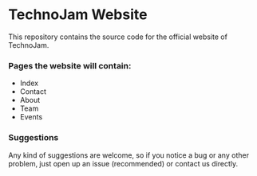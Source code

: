 # TechnoJam Website
This repository contains the source code for the official website of TechnoJam.

### Pages the website will contain:
- Index
- Contact
- About
- Team
- Events

### Suggestions
Any kind of suggestions are welcome, so if you notice a bug or any other problem, just open up an issue (recommended) or contact us directly.